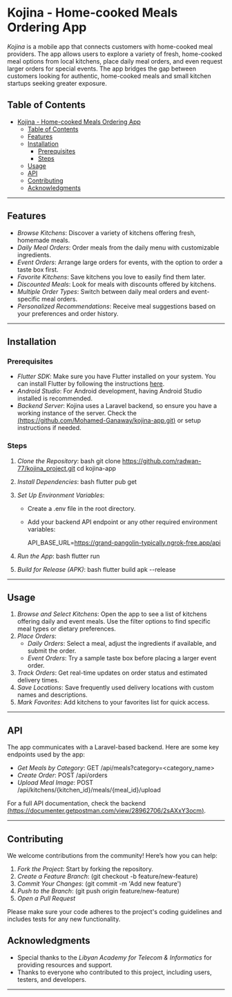 # Kojina - Home-cooked Meals Ordering App

*Kojina* is a mobile app that connects customers with home-cooked meal providers. The app allows users to explore a variety of fresh, home-cooked meal options from local kitchens, place daily meal orders, and even request larger orders for special events. The app bridges the gap between customers looking for authentic, home-cooked meals and small kitchen startups seeking greater exposure.

## Table of Contents
- [Kojina - Home-cooked Meals Ordering App](#kojina---home-cooked-meals-ordering-app)
  - [Table of Contents](#table-of-contents)
  - [Features](#features)
  - [Installation](#installation)
    - [Prerequisites](#prerequisites)
    - [Steps](#steps)
  - [Usage](#usage)
  - [API](#api)
  - [Contributing](#contributing)
  - [Acknowledgments](#acknowledgments)

---

## Features

- *Browse Kitchens*: Discover a variety of kitchens offering fresh, homemade meals.
- *Daily Meal Orders*: Order meals from the daily menu with customizable ingredients.
- *Event Orders*: Arrange large orders for events, with the option to order a taste box first.
- *Favorite Kitchens*: Save kitchens you love to easily find them later.
- *Discounted Meals*: Look for meals with discounts offered by kitchens.
- *Multiple Order Types*: Switch between daily meal orders and event-specific meal orders.
- *Personalized Recommendations*: Receive meal suggestions based on your preferences and order history.

---



## Installation

### Prerequisites

- *Flutter SDK*: Make sure you have Flutter installed on your system. You can install Flutter by following the instructions [here](https://flutter.dev/docs/get-started/install).
- *Android Studio*: For Android development, having Android Studio installed is recommended.
- *Backend Server*: Kojina uses a Laravel backend, so ensure you have a working instance of the server. Check the [(https://github.com/Mohamed-Ganaway/kojina-app.git)](#) or setup instructions if needed.

### Steps

1. *Clone the Repository*:
   bash
   git clone https://github.com/radwan-77/kojina_project.git
   cd kojina-app
   

2. *Install Dependencies*:
   bash
   flutter pub get
   

3. *Set Up Environment Variables*:
   - Create a .env file in the root directory.
   - Add your backend API endpoint or any other required environment variables:
     
     API_BASE_URL=https://grand-pangolin-typically.ngrok-free.app/api
     

4. *Run the App*:
   bash
   flutter run
   

5. *Build for Release (APK)*:
   bash
   flutter build apk --release
   

---

## Usage

1. *Browse and Select Kitchens*: Open the app to see a list of kitchens offering daily and event meals. Use the filter options to find specific meal types or dietary preferences.
2. *Place Orders*:
   - *Daily Orders*: Select a meal, adjust the ingredients if available, and submit the order.
   - *Event Orders*: Try a sample taste box before placing a larger event order.
3. *Track Orders*: Get real-time updates on order status and estimated delivery times.
4. *Save Locations*: Save frequently used delivery locations with custom names and descriptions.
5. *Mark Favorites*: Add kitchens to your favorites list for quick access.

---

## API

The app communicates with a Laravel-based backend. Here are some key endpoints used by the app:

- *Get Meals by Category*: GET /api/meals?category=<category_name>
- *Create Order*: POST /api/orders
- *Upload Meal Image*: POST /api/kitchens/{kitchen_id}/meals/{meal_id}/upload

For a full API documentation, check the backend [(https://documenter.getpostman.com/view/28962706/2sAXxY3ocm)](#).

---

## Contributing

We welcome contributions from the community! Here’s how you can help:

1. *Fork the Project*: Start by forking the repository.
2. *Create a Feature Branch*: (git checkout -b feature/new-feature)
3. *Commit Your Changes*: (git commit -m 'Add new feature')
4. *Push to the Branch*: (git push origin feature/new-feature)
5. *Open a Pull Request*

Please make sure your code adheres to the project's coding guidelines and includes tests for any new functionality.


## Acknowledgments

- Special thanks to the *Libyan Academy for Telecom & Informatics* for providing resources and support.
- Thanks to everyone who contributed to this project, including users, testers, and developers.

---